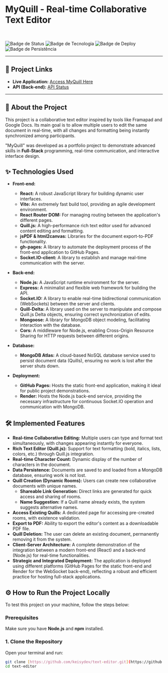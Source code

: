 # MyQuill - Real-time Collaborative Text Editor

<br>

![Badge de Status](https://img.shields.io/badge/Status-In%20Development-blue)
![Badge de Tecnologia](https://img.shields.io/badge/Tecnologia-React%20%7C%20Node.js%20%7C%20Socket.IO%20%7C%20Quill.js-orange)
![Badge de Deploy](https://img.shields.io/badge/Deploy-GitHub%20Pages%20%7C%20Render-blue)
![Badge de Persistência](https://img.shields.io/badge/Persist%C3%AAncia-MongoDB%20Atlas-green)

---

## 🔗 Project Links

-   **Live Application:** [Access MyQuill Here](https://keisydev.github.io/text-editor)
-   **API (Back-end):** [API Status](https://text-editor-j60f.onrender.com)

---

## 🚀 About the Project

This project is a collaborative text editor inspired by tools like Framapad and Google Docs. Its main goal is to allow multiple users to edit the same document in real-time, with all changes and formatting being instantly synchronized among participants.

"MyQuill" was developed as a portfolio project to demonstrate advanced skills in **Full-Stack** programming, real-time communication, and interactive interface design.

## ✨ Technologies Used

* **Front-end:**
    * **React:** A robust JavaScript library for building dynamic user interfaces.
    * **Vite:** An extremely fast build tool, providing an agile development environment.
    * **React Router DOM:** For managing routing between the application's different pages.
    * **Quill.js:** A high-performance rich text editor used for advanced content editing and formatting.
    * **jsPDF & html2canvas:** Libraries for the document export-to-PDF functionality.
    * **gh-pages:** A library to automate the deployment process of the front-end application to GitHub Pages.
    * **Socket.IO-client:** A library to establish and manage real-time communication with the server.

* **Back-end:**
    * **Node.js:** A JavaScript runtime environment for the server.
    * **Express:** A minimalist and flexible web framework for building the API.
    * **Socket.IO:** A library to enable real-time bidirectional communication (WebSockets) between the server and clients.
    * **Quill-Delta:** A library used on the server to manipulate and compose Quill.js Delta objects, ensuring correct synchronization of edits.
    * **Mongoose:** A library for MongoDB object modeling, facilitating interaction with the database.
    * **Cors:** A middleware for Node.js, enabling Cross-Origin Resource Sharing for HTTP requests between different origins.

* **Database:**
    * **MongoDB Atlas:** A cloud-based NoSQL database service used to persist document data (Quills), ensuring no work is lost after the server shuts down.

* **Deployment:**
    * **GitHub Pages:** Hosts the static front-end application, making it ideal for public project demonstrations.
    * **Render:** Hosts the Node.js back-end service, providing the necessary infrastructure for continuous Socket.IO operation and communication with MongoDB.

## 🛠️ Implemented Features

-   **Real-time Collaborative Editing:** Multiple users can type and format text simultaneously, with changes appearing instantly for everyone.
-   **Rich Text Editor (Quill.js):** Support for text formatting (bold, italics, lists, colors, etc.) through Quill.js integration.
-   **Real-time Character Count:** Dynamic display of the number of characters in the document.
-   **Data Persistence:** Documents are saved to and loaded from a MongoDB database, ensuring work is not lost.
-   **Quill Creation (Dynamic Rooms):** Users can create new collaborative documents with unique names.
    -   **Shareable Link Generation:** Direct links are generated for quick access and sharing of rooms.
    -   **Name Suggestion:** If a Quill name already exists, the system suggests alternative names.
-   **Access Existing Quills:** A dedicated page for accessing pre-created rooms, with existence validation.
-   **Export to PDF:** Ability to export the editor's content as a downloadable PDF file.
-   **Quill Deletion:** The user can delete an existing document, permanently removing it from the system.
-   **Client-Server Architecture:** A complete demonstration of the integration between a modern front-end (React) and a back-end (Node.js) for real-time functionalities.
-   **Strategic and Integrated Deployment:** The application is deployed using different platforms (GitHub Pages for the static front-end and Render for the WebSocket back-end), reflecting a robust and efficient practice for hosting full-stack applications.

## ⚙️ How to Run the Project Locally

To test this project on your machine, follow the steps below:

### Prerequisites
Make sure you have **Node.js** and **npm** installed.

### 1. Clone the Repository
Open your terminal and run:
```bash
git clone [https://github.com/keisydev/text-editor.git](https://github.com/keisydev/text-editor.git)
cd text-editor